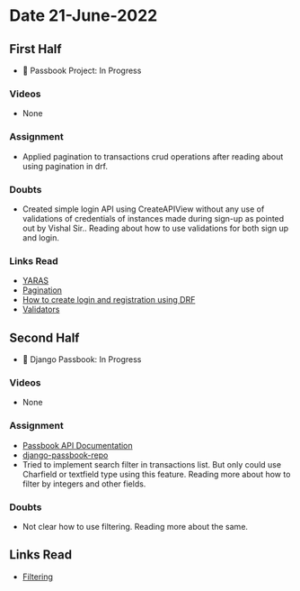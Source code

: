 # Date 21-June-2022

## First Half

- 🔄 Passbook Project: In Progress

### Videos

- None

### Assignment

- Applied pagination to transactions crud operations after reading about using pagination in drf.

### Doubts

- Created simple login API using CreateAPIView without any use of validations of credentials of instances made during sign-up as pointed out by Vishal Sir.. Reading about how to use validations for both sign up and login.

### Links Read

- [YARAS](https://github.com/darrin/yaras#error-handling)
- [Pagination](https://www.django-rest-framework.org/api-guide/pagination/)
- [How to create login and registration using DRF](https://www.codersarts.com/post/how-to-create-register-and-login-api-using-django-rest-framework-and-token-authentication)
- [Validators](https://www.django-rest-framework.org/api-guide/validators/)

## Second Half

- 🔄 Django Passbook: In Progress

### Videos

- None

### Assignment

- [Passbook API Documentation](https://docs.google.com/document/d/1VTt621Pqmb4wSb7GTn9iQGttrncIWBS5I7qQlTyVdUs/edit#)
- [django-passbook-repo](https://github.com/sp18-interns/django-passbook/tree/PPG-001)
- Tried to implement search filter in transactions list. But only could use Charfield or textfield type using this feature. Reading more about how to filter by integers and other fields.

### Doubts

- Not clear how to use filtering. Reading more about the same.

## Links Read

- [Filtering](https://www.django-rest-framework.org/api-guide/filtering/)
